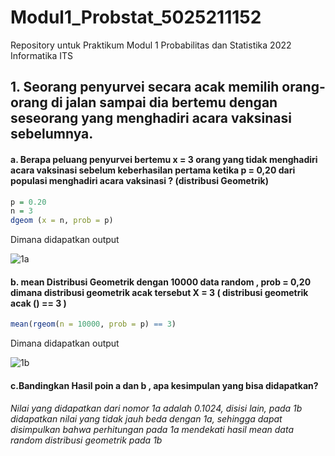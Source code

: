 # Modul1_Probstat_5025211152
Repository untuk Praktikum Modul 1 Probabilitas dan Statistika 2022 Informatika ITS

## 1. Seorang penyurvei secara acak memilih orang-orang di jalan sampai dia bertemu dengan seseorang yang menghadiri acara vaksinasi sebelumnya.
#### a. Berapa peluang penyurvei bertemu x = 3 orang yang tidak menghadiri acara vaksinasi  sebelum keberhasilan pertama ketika p = 0,20 dari populasi menghadiri acara vaksinasi ? (distribusi Geometrik)
```R
p = 0.20
n = 3
dgeom (x = n, prob = p)
```
Dimana didapatkan output 

![1a](https://user-images.githubusercontent.com/90272678/195225335-563ac305-198b-4df5-946f-29ddb157bf71.png)

#### b. mean Distribusi Geometrik dengan 10000 data random , prob = 0,20 dimana distribusi geometrik acak tersebut X = 3 ( distribusi geometrik acak () == 3 )

```R
mean(rgeom(n = 10000, prob = p) == 3)
```
Dimana didapatkan output 

![1b](https://user-images.githubusercontent.com/90272678/195226962-93d29987-24a4-4348-8cc3-7aa162694f45.png)

#### c.Bandingkan Hasil poin a dan b , apa kesimpulan yang bisa didapatkan?

###### Nilai yang didapatkan dari nomor 1a adalah 0.1024, disisi lain, pada 1b didapatkan nilai yang tidak jauh beda dengan 1a, sehingga dapat disimpulkan bahwa perhitungan pada 1a mendekati hasil mean data random distribusi geometrik pada 1b




